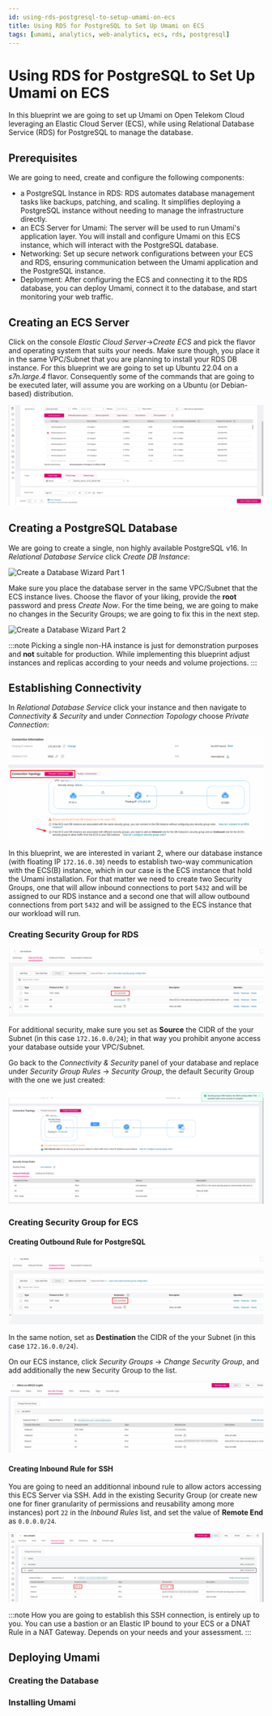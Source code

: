 ```yaml
---
id: using-rds-postgresql-to-setup-umami-on-ecs
title: Using RDS for PostgreSQL to Set Up Umami on ECS
tags: [umami, analytics, web-analytics, ecs, rds, postgresql]
---
```


# Using RDS for PostgreSQL to Set Up Umami on ECS

In this blueprint we are going to set up Umami on Open Telekom Cloud leveraging an Elastic Cloud Server (ECS), while using Relational Database Service (RDS) for PostgreSQL to manage the database.

## Prerequisites

We are going to need, create and configure the following components:

- a PostgreSQL Instance in RDS: RDS automates database management tasks like backups, patching, and scaling. It simplifies deploying a PostgreSQL instance without needing to manage the infrastructure directly.
- an ECS Server for Umami: The server will be used to run Umami's application layer. You will install and configure Umami on this ECS instance, which will interact with the PostgreSQL database.
- Networking: Set up secure network configurations between your ECS and RDS, ensuring communication between the Umami application and the PostgreSQL instance.
- Deployment: After configuring the ECS and connecting it to the RDS database, you can deploy Umami, connect it to the database, and start monitoring your web traffic.

## Creating an ECS Server

Click on the console *Elastic Cloud Server*->*Create ECS* and pick the flavor and operating system that suits your needs. Make sure though, you place it in the same VPC/Subnet that you are planning to install your RDS DB instance. For this blueprint we are going to set up Ubuntu 22.04 on a *s7n.large.4* flavor. Consequently some of the commands that are going to be executed later, will assume you are working on a Ubuntu (or Debian-based) distribution.  

![alt text](<../../../../../static/img/docs/blueprints/by-use-case/analytics/umami/Screenshot from 2024-09-10 12-40-41.png>)

## Creating a PostgreSQL Database

We are going to create a single, non highly available PostgreSQL v16. In *Relational Database Service* click *Create DB Instance*:

![Create a Database Wizard Part 1](/img/docs/blueprints/by-use-case/analytics/umami/Screenshot_from_2024-09-09_12-51-39.png)

Make sure you place the database server in the same VPC/Subnet that the ECS instance lives. Choose the flavor of your liking, provide the **root** password and press *Create Now*. For the time being, we are going to make no changes in the Security Groups; we are going to fix this in the next step.

![Create a Database Wizard Part 2](/img/docs/blueprints/by-use-case/analytics/umami/Screenshot_from_2024-09-09_12-52-14.png)

:::note
Picking a single non-HA instance is just for demonstration purposes and **not** suitable for production. While implementing this blueprint adjust instances and replicas according to your needs and volume projections.
:::

## Establishing Connectivity

In *Relational Database Service* click your instance and then navigate to *Connectivity & Security* and under *Connection Topology* choose *Private Connection*:

![Establishing Connectivity](<../../../../../static/img/docs/blueprints/by-use-case/analytics/umami/Screenshot from 2024-09-09 13-53-46.png>)

In this blueprint, we are interested in variant 2, where our database instance (with floating IP `172.16.0.30`) needs to establish two-way communication with the ECS(B) instance, which in our case is the ECS instance that hold the Umami installation. For that matter we need to create two Security Groups, one that will allow inbound connections to port `5432` and will be assigned to our RDS instance and a second one that will allow outbound connections from port `5432` and will be assigned to the ECS instance that our workload will run.

### Creating Security Group for RDS

![Adding Inbound Rules for RDS Instances](<../../../../../static/img/docs/blueprints/by-use-case/analytics/umami/Screenshot from 2024-09-09 14-03-16.png>)

For additional security, make sure you set as **Source** the CIDR of the your Subnet (in this case `172.16.0.0/24`); in that way you prohibit anyone access your database outside your VPC/Subnet.

Go back to the *Connectivity & Security* panel of your database and replace under *Security Group Rules* -> *Security Group*, the default Security Group with the one we just created:

![alt text](<../../../../../static/img/docs/blueprints/by-use-case/analytics/umami/Screenshot from 2024-09-09 14-12-28.png>)

### Creating Security Group for ECS

#### Creating Outbound Rule for PostgreSQL

![Adding Outbound Rules for ECS](<../../../../../static/img/docs/blueprints/by-use-case/analytics/umami/Screenshot from 2024-09-09 14-10-01.png>)

In the same notion, set as **Destination** the CIDR of the your Subnet (in this case `172.16.0.0/24`).

On our ECS instance, click *Security Groups* -> *Change Security Group*, and add additionally the new Security Group to the list.

![alt text](<../../../../../static/img/docs/blueprints/by-use-case/analytics/umami/Screenshot from 2024-09-09 14-16-19.png>)

#### Creating Inbound Rule for SSH

You are going to need an additionnal inbound rule to allow actors accessing this ECS Server via SSH. Add in the existing Security Group (or create new one for finer granularity of permissions and reusability among more instances) port `22` in the *Inbound Rules* list, and set the value of **Remote End** as `0.0.0.0/24`.

![alt text](<../../../../../static/img/docs/blueprints/by-use-case/analytics/umami/Screenshot from 2024-09-10 12-47-36.png>)

:::note
How you are going to establish this SSH connection, is entirely up to you. You can use a bastion or an Elastic IP bound to your ECS or a DNAT Rule in a NAT Gateway. Depends on your needs and your assessment.
:::

## Deploying Umami

### Creating the Database

### Installing Umami